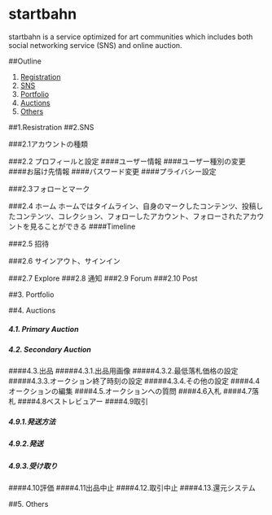 **startbahn**
====
startbahn is a service optimized for art communities which includes both social networking service (SNS) and online auction.

##Outline
1. [Registration](#)
2. [SNS](#specifications)
3. [Portfolio](#install)
4. [Auctions](#contribution)
5. [Others](#license)

##1.Resistration
##2.SNS

###2.1アカウントの種類

###2.2 プロフィールと設定
####ユーザー情報
####ユーザー種別の変更
####お届け先情報
####パスワード変更
####プライバシー設定

###2.3フォローとマーク

###2.4  ホーム
ホームではタイムライン、自身のマークしたコンテンツ、投稿したコンテンツ、コレクション、フォローしたアカウント、フォローされたアカウントを見ることができる
####Timeline

###2.5 招待

###2.6 サインアウト、サインイン

###2.7 Explore
###2.8 通知
###2.9 Forum
###2.10 Post

##3. Portfolio

##4. Auctions
##### 4.1. Primary Auction
##### 4.2. Secondary Auction
####4.3.出品
#####4.3.1.出品用画像
#####4.3.2.最低落札価格の設定
#####4.3.3.オークション終了時刻の設定
#####4.3.4.その他の設定
####4.4オークションの編集
####4.5.オークションへの質問
####4.6入札
####4.7落札
####4.8ベストレビュアー
####4.9取引
##### 4.9.1.発送方法
##### 4.9.2.発送
##### 4.9.3.受け取り
####4.10評価
####4.11出品中止
####4.12.取引中止
####4.13.還元システム

##5. Others
